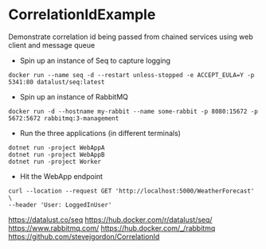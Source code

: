 # CorrelationIdExample
Demonstrate correlation id being passed from chained services using web client and message queue

- Spin up an instance of Seq to capture logging

```
docker run --name seq -d --restart unless-stopped -e ACCEPT_EULA=Y -p 5341:80 datalust/seq:latest
```

- Spin up an instance of RabbitMQ

```
docker run -d --hostname my-rabbit --name some-rabbit -p 8080:15672 -p 5672:5672 rabbitmq:3-management
```

- Run the three applications (in different terminals)

```
dotnet run -project WebAppA
dotnet run -project WebAppB
dotnet run -project Worker
```

- Hit the WebApp endpoint

```
curl --location --request GET 'http://localhost:5000/WeatherForecast' \
--header 'User: LoggedInUser'
```

https://datalust.co/seq
https://hub.docker.com/r/datalust/seq/
https://www.rabbitmq.com/
https://hub.docker.com/_/rabbitmq
https://github.com/stevejgordon/CorrelationId
